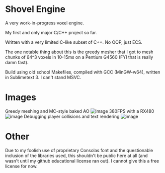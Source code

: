# Shovel Engine

A very work-in-progress voxel engine.

My first and only major C/C++ project so far.

Written with a very limited C-like subset of C++. No OOP, just ECS.

The one notable thing about this is the greedy mesher that I got to mesh chunks of 64^3 voxels in 10-15ms on a Pentium G4560 (FYI that is really damn fast). 

Build using old school Makefiles, compiled with GCC (MinGW-w64), written in Sublimetext 3. I can't stand MSVC.


# Images
Greedy meshing and MC-style baked AO
![image](https://kosshi.net/u/qVUI.png)
380FPS with a RX480
![image](https://kosshi.net/u/NfMb.png)
Debugging player collisions and text rendering
![image](https://kosshi.net/u/Q3CQ.png)

# Other
Due to my foolish use of proprietary Consolas font and the questionable inclusion of the libraries used, this shouldn't be public here at all (and wasn't until my github educational license ran out). I cannot give this a free license for now.

